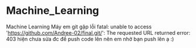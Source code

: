 # Machine_Learning
Machine Learning
Máy em git gặp lỗi fatal: unable to access 'https://github.com/Andree-02/final.git/': The requested URL returned error: 403 hiện chưa sửa đc để push code lên nên em nhờ bạn push lên ạ :) 
